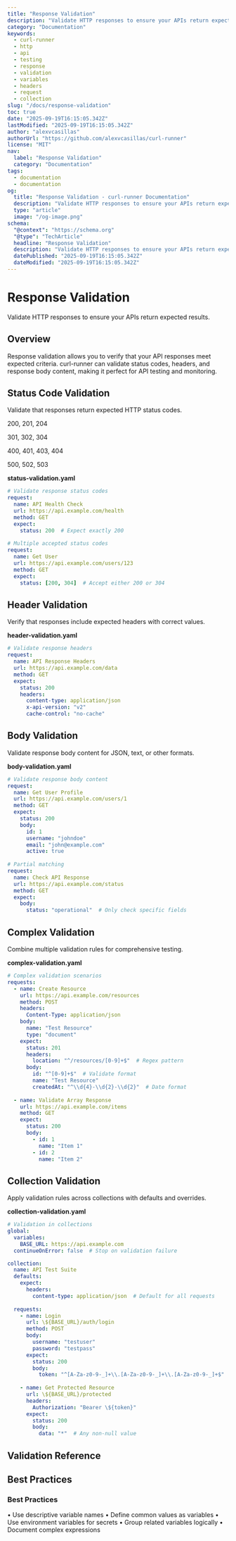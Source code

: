 ```yaml
---
title: "Response Validation"
description: "Validate HTTP responses to ensure your APIs return expected results."
category: "Documentation"
keywords:
  - curl-runner
  - http
  - api
  - testing
  - response
  - validation
  - variables
  - headers
  - request
  - collection
slug: "/docs/response-validation"
toc: true
date: "2025-09-19T16:15:05.342Z"
lastModified: "2025-09-19T16:15:05.342Z"
author: "alexvcasillas"
authorUrl: "https://github.com/alexvcasillas/curl-runner"
license: "MIT"
nav:
  label: "Response Validation"
  category: "Documentation"
tags:
  - documentation
  - documentation
og:
  title: "Response Validation - curl-runner Documentation"
  description: "Validate HTTP responses to ensure your APIs return expected results."
  type: "article"
  image: "/og-image.png"
schema:
  "@context": "https://schema.org"
  "@type": "TechArticle"
  headline: "Response Validation"
  description: "Validate HTTP responses to ensure your APIs return expected results."
  datePublished: "2025-09-19T16:15:05.342Z"
  dateModified: "2025-09-19T16:15:05.342Z"
---
```


# Response Validation

Validate HTTP responses to ensure your APIs return expected results.

## Overview

Response validation allows you to verify that your API responses meet expected criteria. curl-runner can validate status codes, headers, and response body content, making it perfect for API testing and monitoring.

## Status Code Validation

Validate that responses return expected HTTP status codes.

200, 201, 204

301, 302, 304

400, 401, 403, 404

500, 502, 503

**status-validation.yaml**

```yaml
# Validate response status codes
request:
  name: API Health Check
  url: https://api.example.com/health
  method: GET
  expect:
    status: 200  # Expect exactly 200
    
# Multiple accepted status codes
request:
  name: Get User
  url: https://api.example.com/users/123
  method: GET
  expect:
    status: [200, 304]  # Accept either 200 or 304
```

## Header Validation

Verify that responses include expected headers with correct values.

**header-validation.yaml**

```yaml
# Validate response headers
request:
  name: API Response Headers
  url: https://api.example.com/data
  method: GET
  expect:
    status: 200
    headers:
      content-type: application/json
      x-api-version: "v2"
      cache-control: "no-cache"
```

## Body Validation

Validate response body content for JSON, text, or other formats.

**body-validation.yaml**

```yaml
# Validate response body content
request:
  name: Get User Profile
  url: https://api.example.com/users/1
  method: GET
  expect:
    status: 200
    body:
      id: 1
      username: "johndoe"
      email: "john@example.com"
      active: true
      
# Partial matching
request:
  name: Check API Response
  url: https://api.example.com/status
  method: GET
  expect:
    body:
      status: "operational"  # Only check specific fields
```

## Complex Validation

Combine multiple validation rules for comprehensive testing.

**complex-validation.yaml**

```yaml
# Complex validation scenarios
requests:
  - name: Create Resource
    url: https://api.example.com/resources
    method: POST
    headers:
      Content-Type: application/json
    body:
      name: "Test Resource"
      type: "document"
    expect:
      status: 201
      headers:
        location: "^/resources/[0-9]+$"  # Regex pattern
      body:
        id: "^[0-9]+$"  # Validate format
        name: "Test Resource"
        createdAt: "^\\d{4}-\\d{2}-\\d{2}"  # Date format
        
  - name: Validate Array Response
    url: https://api.example.com/items
    method: GET
    expect:
      status: 200
      body:
        - id: 1
          name: "Item 1"
        - id: 2
          name: "Item 2"
```

## Collection Validation

Apply validation rules across collections with defaults and overrides.

**collection-validation.yaml**

```yaml
# Validation in collections
global:
  variables:
    BASE_URL: https://api.example.com
  continueOnError: false  # Stop on validation failure

collection:
  name: API Test Suite
  defaults:
    expect:
      headers:
        content-type: application/json  # Default for all requests
  
  requests:
    - name: Login
      url: \${BASE_URL}/auth/login
      method: POST
      body:
        username: "testuser"
        password: "testpass"
      expect:
        status: 200
        body:
          token: "^[A-Za-z0-9-_]+\\.[A-Za-z0-9-_]+\\.[A-Za-z0-9-_]+$"  # JWT format
          
    - name: Get Protected Resource
      url: \${BASE_URL}/protected
      headers:
        Authorization: "Bearer \${token}"
      expect:
        status: 200
        body:
          data: "*"  # Any non-null value
```

## Validation Reference

## Best Practices

### Best Practices

• Use descriptive variable names
• Define common values as variables
• Use environment variables for secrets
• Group related variables logically
• Document complex expressions
